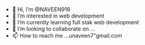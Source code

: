 - 👋 Hi, I’m @NAVEEN916
- 👀 I’m interested in web development
- 🌱 I’m currently learning full stak web development
- 💞️ I’m looking to collaborate on ...
- 📫 How to reach me ...unaveen7"gmail.com

<!---
NAVEEN916/NAVEEN916 is a ✨ special ✨ repository because its `README.md` (this file) appears on your GitHub profile.
You can click the Preview link to take a look at your changes.
--->
